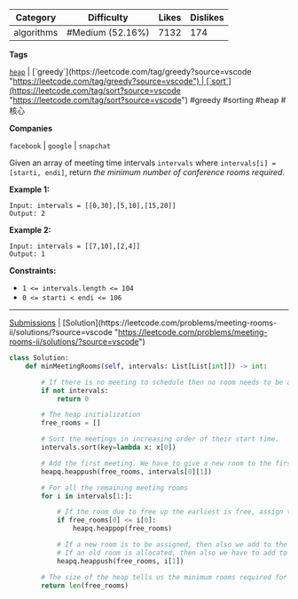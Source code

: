 | Category   | Difficulty       | Likes | Dislikes |
| ---------- | ---------------- | ----- | -------- |
| algorithms | #Medium (52.16%) | 7132  | 174      |

**Tags**

[`heap`](https://leetcode.com/tag/heap?source=vscode "https://leetcode.com/tag/heap?source=vscode") | [`greedy`](https://leetcode.com/tag/greedy?source=vscode "https://leetcode.com/tag/greedy?source=vscode") | [`sort`](https://leetcode.com/tag/sort?source=vscode "https://leetcode.com/tag/sort?source=vscode") #greedy #sorting #heap #核心 

**Companies**

`facebook` | `google` | `snapchat`

Given an array of meeting time intervals `intervals` where `intervals[i] = [starti, endi]`, return _the minimum number of conference rooms required_.

**Example 1:**

```
Input: intervals = [[0,30],[5,10],[15,20]]
Output: 2
```

**Example 2:**

```
Input: intervals = [[7,10],[2,4]]
Output: 1
```

**Constraints:**

- `1 <= intervals.length <= 104`
- `0 <= starti < endi <= 106`

---

[Submissions](https://leetcode.com/problems/meeting-rooms-ii/submissions/?source=vscode "https://leetcode.com/problems/meeting-rooms-ii/submissions/?source=vscode") | [Solution](https://leetcode.com/problems/meeting-rooms-ii/solutions/?source=vscode "https://leetcode.com/problems/meeting-rooms-ii/solutions/?source=vscode")

```python
class Solution:
    def minMeetingRooms(self, intervals: List[List[int]]) -> int:

        # If there is no meeting to schedule then no room needs to be allocated.
        if not intervals:
            return 0

        # The heap initialization
        free_rooms = []

        # Sort the meetings in increasing order of their start time.
        intervals.sort(key=lambda x: x[0])

        # Add the first meeting. We have to give a new room to the first meeting.
        heapq.heappush(free_rooms, intervals[0][1])

        # For all the remaining meeting rooms
        for i in intervals[1:]:

            # If the room due to free up the earliest is free, assign that room to this meeting.
            if free_rooms[0] <= i[0]:
                heapq.heappop(free_rooms)

            # If a new room is to be assigned, then also we add to the heap,
            # If an old room is allocated, then also we have to add to the heap with updated end time.
            heapq.heappush(free_rooms, i[1])

        # The size of the heap tells us the minimum rooms required for all the meetings.
        return len(free_rooms)
```

